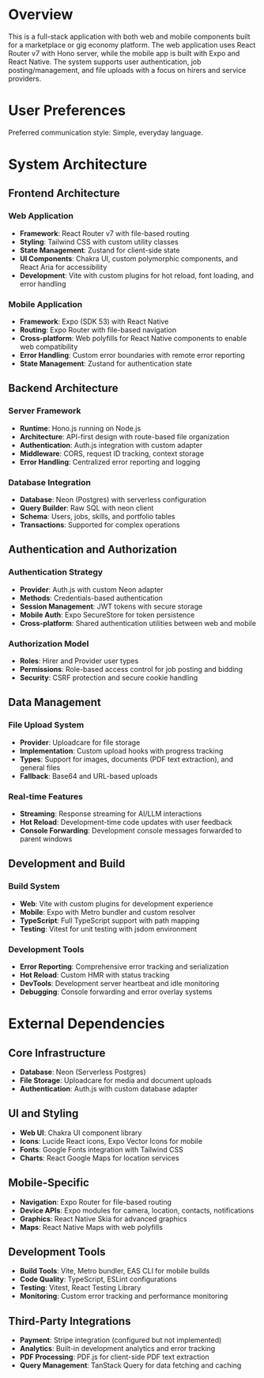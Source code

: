 # Overview

This is a full-stack application with both web and mobile components built for a marketplace or gig economy platform. The web application uses React Router v7 with Hono server, while the mobile app is built with Expo and React Native. The system supports user authentication, job posting/management, and file uploads with a focus on hirers and service providers.

# User Preferences

Preferred communication style: Simple, everyday language.

# System Architecture

## Frontend Architecture

### Web Application
- **Framework**: React Router v7 with file-based routing
- **Styling**: Tailwind CSS with custom utility classes
- **State Management**: Zustand for client-side state
- **UI Components**: Chakra UI, custom polymorphic components, and React Aria for accessibility
- **Development**: Vite with custom plugins for hot reload, font loading, and error handling

### Mobile Application
- **Framework**: Expo (SDK 53) with React Native
- **Routing**: Expo Router with file-based navigation
- **Cross-platform**: Web polyfills for React Native components to enable web compatibility
- **Error Handling**: Custom error boundaries with remote error reporting
- **State Management**: Zustand for authentication state

## Backend Architecture

### Server Framework
- **Runtime**: Hono.js running on Node.js
- **Architecture**: API-first design with route-based file organization
- **Authentication**: Auth.js integration with custom adapter
- **Middleware**: CORS, request ID tracking, context storage
- **Error Handling**: Centralized error reporting and logging

### Database Integration
- **Database**: Neon (Postgres) with serverless configuration
- **Query Builder**: Raw SQL with neon client
- **Schema**: Users, jobs, skills, and portfolio tables
- **Transactions**: Supported for complex operations

## Authentication and Authorization

### Authentication Strategy
- **Provider**: Auth.js with custom Neon adapter
- **Methods**: Credentials-based authentication
- **Session Management**: JWT tokens with secure storage
- **Mobile Auth**: Expo SecureStore for token persistence
- **Cross-platform**: Shared authentication utilities between web and mobile

### Authorization Model
- **Roles**: Hirer and Provider user types
- **Permissions**: Role-based access control for job posting and bidding
- **Security**: CSRF protection and secure cookie handling

## Data Management

### File Upload System
- **Provider**: Uploadcare for file storage
- **Implementation**: Custom upload hooks with progress tracking
- **Types**: Support for images, documents (PDF text extraction), and general files
- **Fallback**: Base64 and URL-based uploads

### Real-time Features
- **Streaming**: Response streaming for AI/LLM interactions
- **Hot Reload**: Development-time code updates with user feedback
- **Console Forwarding**: Development console messages forwarded to parent windows

## Development and Build

### Build System
- **Web**: Vite with custom plugins for development experience
- **Mobile**: Expo with Metro bundler and custom resolver
- **TypeScript**: Full TypeScript support with path mapping
- **Testing**: Vitest for unit testing with jsdom environment

### Development Tools
- **Error Reporting**: Comprehensive error tracking and serialization
- **Hot Reload**: Custom HMR with status tracking
- **DevTools**: Development server heartbeat and idle monitoring
- **Debugging**: Console forwarding and error overlay systems

# External Dependencies

## Core Infrastructure
- **Database**: Neon (Serverless Postgres)
- **File Storage**: Uploadcare for media and document uploads
- **Authentication**: Auth.js with custom database adapter

## UI and Styling
- **Web UI**: Chakra UI component library
- **Icons**: Lucide React icons, Expo Vector Icons for mobile
- **Fonts**: Google Fonts integration with Tailwind CSS
- **Charts**: React Google Maps for location services

## Mobile-Specific
- **Navigation**: Expo Router for file-based routing
- **Device APIs**: Expo modules for camera, location, contacts, notifications
- **Graphics**: React Native Skia for advanced graphics
- **Maps**: React Native Maps with web polyfills

## Development Tools
- **Build Tools**: Vite, Metro bundler, EAS CLI for mobile builds
- **Code Quality**: TypeScript, ESLint configurations
- **Testing**: Vitest, React Testing Library
- **Monitoring**: Custom error tracking and performance monitoring

## Third-Party Integrations
- **Payment**: Stripe integration (configured but not implemented)
- **Analytics**: Built-in development analytics and error tracking
- **PDF Processing**: PDF.js for client-side PDF text extraction
- **Query Management**: TanStack Query for data fetching and caching
